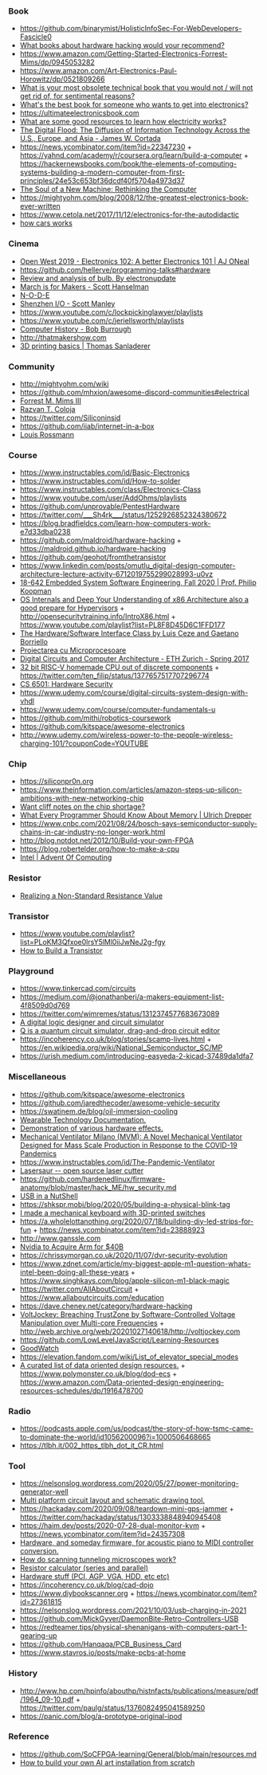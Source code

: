 ### Book

- https://github.com/binarymist/HolisticInfoSec-For-WebDevelopers-Fascicle0
- [What books about hardware hacking would your recommend?](https://twitter.com/gynvael/status/1250749898296709121)
- https://www.amazon.com/Getting-Started-Electronics-Forrest-Mims/dp/0945053282
- https://www.amazon.com/Art-Electronics-Paul-Horowitz/dp/0521809266
- [What is your most obsolete technical book that you would not / will not get rid of, for sentimental reasons?](https://twitter.com/starsandrobots/status/1219504631438397441)
- [What's the best book for someone who wants to get into electronics?](https://twitter.com/jeremyjkun/status/1208842557624471552)
- https://ultimateelectronicsbook.com
- [What are some good resources to learn how electricity works?](https://news.ycombinator.com/item?id=23562181)
- [The Digital Flood: The Diffusion of Information Technology Across the U.S., Europe, and Asia - James W. Cortada](https://www.amazon.com/Digital-Flood-Diffusion-Information-Technology/dp/0199921555)
- https://news.ycombinator.com/item?id=22347230 + https://yahnd.com/academy/r/coursera.org/learn/build-a-computer + https://hackernewsbooks.com/book/the-elements-of-computing-systems-building-a-modern-computer-from-first-principles/24e53c653bf36dcdf40f5704a4973d37
- [The Soul of a New Machine: Rethinking the Computer](https://news.ycombinator.com/item?id=23975445)
- https://mightyohm.com/blog/2008/12/the-greatest-electronics-book-ever-written
- https://www.cetola.net/2017/11/12/electronics-for-the-autodidactic
- [how cars works](https://www.sae.org/publications/books/content/bosch10)

### Cinema

- [Open West 2019 - Electronics 102: A better Electronics 101 | AJ ONeal](https://www.youtube.com/playlist?list=PLZaEVINf2Bq-OILaE76UkP0uGbBznQ1M-)
- https://github.com/hellerve/programming-talks#hardware
- [Review and analysis of bulb. By electronupdate](https://www.youtube.com/playlist?list=PLv9WfM3NgK2xFHrD9BJ4-4CEbRpbe6DFP)
- [March is for Makers - Scott Hanselman](https://www.youtube.com/playlist?list=PL0M0zPgJ3HSdpNzI3uaAu-kqWvH4BttLQ)
- [N-O-D-E](https://www.youtube.com/channel/UCvrLvII5oxSWEMEkszrxXEA/playlists)
- [Shenzhen I/O - Scott Manley](https://www.youtube.com/playlist?list=PLYu7z3I8tdEkFEb_qBMsPpU8R5qCCYPXZ)
- https://www.youtube.com/c/lockpickinglawyer/playlists
- https://www.youtube.com/c/jeriellsworth/playlists
- [Computer History - Bob Burrough](https://www.youtube.com/playlist?list=PLrKeTeeSgtc5y3yXGO1VDXtzLeVcr5kCl)
- http://thatmakershow.com
- [3D printing basics | Thomas Sanladerer](https://www.youtube.com/playlist?list=PLDJMid0lOOYnkcFhz6rfQ6Uj8x7meNJJx)

### Community

- http://mightyohm.com/wiki
- https://github.com/mhxion/awesome-discord-communities#electrical
- [Forrest M. Mims III](https://en.wikipedia.org/wiki/Forrest_Mims)
- [Razvan T. Coloja](https://twitter.com/cypresstwist)
- https://twitter.com/Siliconinsid
- https://github.com/iiab/internet-in-a-box
- [Louis Rossmann](https://www.youtube.com/user/rossmanngroup/playlists)

### Course

- https://www.instructables.com/id/Basic-Electronics
- https://www.instructables.com/id/How-to-solder
- https://www.instructables.com/class/Electronics-Class
- https://www.youtube.com/user/AddOhms/playlists
- https://github.com/unprovable/PentestHardware
- https://twitter.com/___Sh4rk___/status/1252926852324380672
- https://blog.bradfieldcs.com/learn-how-computers-work-e7d33dba0238
- https://github.com/maldroid/hardware-hacking + https://maldroid.github.io/hardware-hacking
- https://github.com/geohot/fromthetransistor
- https://www.linkedin.com/posts/omutlu_digital-design-computer-architecture-lecture-activity-6712019755299028993-u0vz
- [18-642 Embedded System Software Engineering, Fall 2020 | Prof. Philip Koopman](https://course.ece.cmu.edu/~ece642)
- [OS Internals and Deep Your Understanding of x86 Architecture also a good prepare for Hypervisors](https://twitter.com/astrovax_/status/1320526877442846720) + http://opensecuritytraining.info/IntroX86.html + https://www.youtube.com/playlist?list=PL8F8D45D6C1FFD177
- [The Hardware/Software Interface Class by Luis Ceze and Gaetano Borriello](https://www.youtube.com/playlist?list=PL0oekSefhQVJdk0hSRu6sZ2teWM740NtL)
- [Proiectarea cu Microprocesoare](https://ocw.cs.pub.ro/courses/pm)
- [Digital Circuits and Computer Architecture - ETH Zurich - Spring 2017](https://www.youtube.com/playlist?list=PL5Q2soXY2Zi-IXWTT7xoNYpst5-zdZQ6y)
- [32 bit RISC-V homemade CPU out of discrete components](https://hackaday.io/project/178826-pineapple-one) + https://twitter.com/ten_filip/status/1377657517707296774
- [CS 6501: Hardware Security](http://www.cs.virginia.edu/~av6ds/classes/cs6501/fa20)
- https://www.udemy.com/course/digital-circuits-system-design-with-vhdl
- https://www.udemy.com/course/computer-fundamentals-u
- https://github.com/mithi/robotics-coursework
- https://github.com/kitspace/awesome-electronics
- http://www.udemy.com/wireless-power-to-the-people-wireless-charging-101/?couponCode=YOUTUBE

### Chip

- https://siliconpr0n.org
- https://www.theinformation.com/articles/amazon-steps-up-silicon-ambitions-with-new-networking-chip
- [Want cliff notes on the chip shortage?](https://twitter.com/_MG_/status/1388321639524229120)
- [What Every Programmer Should Know About Memory | Ulrich Drepper](https://www.gwern.net/docs/cs/2007-drepper.pdf)
- https://www.cnbc.com/2021/08/24/bosch-says-semiconductor-supply-chains-in-car-industry-no-longer-work.html
- http://blog.notdot.net/2012/10/Build-your-own-FPGA
- https://blog.robertelder.org/how-to-make-a-cpu
- [Intel | Advent Of Computing](https://www.youtube.com/playlist?list=PLoKM3Qfxoe0mQOLtmoufTAv5-pqVU0sVm)

### Resistor

- [Realizing a Non-Standard Resistance Value](https://twitter.com/TheJoeBamberg/status/1362129411928039425)

### Transistor

- https://www.youtube.com/playlist?list=PLoKM3Qfxoe0lrsY5lMl0iiJwNeJ2g-fgy
- [How to Build a Transistor](https://twitter.com/rbhar90/status/1367901014771126277)

### Playground

- https://www.tinkercad.com/circuits
- https://medium.com/@jonathanberi/a-makers-equipment-list-4f8509d0d769
- https://twitter.com/wimremes/status/1312374577683673089
- [A digital logic designer and circuit simulator](https://github.com/hneemann/Digital)
- [Q is a quantum circuit simulator, drag-and-drop circuit editor](https://github.com/stewdio/q.js)
- https://incoherency.co.uk/blog/stories/scamp-lives.html + https://en.wikipedia.org/wiki/National_Semiconductor_SC/MP
- https://urish.medium.com/introducing-easyeda-2-kicad-37489da1dfa7

### Miscellaneous

- https://github.com/kitspace/awesome-electronics
- https://github.com/jaredthecoder/awesome-vehicle-security
- https://swatinem.de/blog/oil-immersion-cooling
- [Wearable Technology Documentation.](https://www.kobakant.at/DIY)
- [Demonstration of various hardware effects.](https://github.com/Kobzol/hardware-effects)
- [Mechanical Ventilator Milano (MVM): A Novel Mechanical Ventilator Designed for Mass Scale Production in Response to the COVID-19 Pandemics](https://arxiv.org/abs/2003.10405)
- https://www.instructables.com/id/The-Pandemic-Ventilator
- [Lasersaur -- open source laser cutter](https://github.com/nortd/lasersaur)
- https://github.com/hardenedlinux/firmware-anatomy/blob/master/hack_ME/hw_security.md
- [USB in a NutShell](https://www.beyondlogic.org/usbnutshell/usb1.shtml)
- https://shkspr.mobi/blog/2020/05/building-a-physical-blink-tag
- [I made a mechanical keyboard with 3D-printed switches](https://news.ycombinator.com/item?id=24081046)
- https://a.wholelottanothing.org/2020/07/18/building-diy-led-strips-for-fun + https://news.ycombinator.com/item?id=23888923
- http://www.ganssle.com
- [Nvidia to Acquire Arm for \$40B](https://news.ycombinator.com/item?id=24464807)
- https://chrissymorgan.co.uk/2020/11/07/dvr-security-evolution
- https://www.zdnet.com/article/my-biggest-apple-m1-question-whats-intel-been-doing-all-these-years + https://www.singhkays.com/blog/apple-silicon-m1-black-magic
- https://twitter.com/AllAboutCircuit + https://www.allaboutcircuits.com/education
- https://dave.cheney.net/category/hardware-hacking
- [VoltJockey: Breaching TrustZone by Software-Controlled Voltage Manipulation over Multi-core Frequencies](https://dl.acm.org/doi/10.1145/3319535.3354201) + http://web.archive.org/web/20201027140618/http://voltjockey.com
- https://github.com/LowLevelJavaScript/Learning-Resources
- [GoodWatch](https://twitter.com/travisgoodspeed/status/940263089982902272)
- https://elevation.fandom.com/wiki/List_of_elevator_special_modes
- [A curated list of data oriented design resources.](https://github.com/dbartolini/data-oriented-design) + https://www.polymonster.co.uk/blog/dod-ecs + https://www.amazon.com/Data-oriented-design-engineering-resources-schedules/dp/1916478700

### Radio

- https://podcasts.apple.com/us/podcast/the-story-of-how-tsmc-came-to-dominate-the-world/id1056200096?i=1000506468665
- https://tlbh.it/002_https_tlbh_dot_it_CR.html

### Tool

- https://nelsonslog.wordpress.com/2020/05/27/power-monitoring-generator-well
- [Multi platform circuit layout and schematic drawing tool.](https://github.com/bancika/diy-layout-creator)
- https://hackaday.com/2020/09/08/teardown-mini-gps-jammer + https://twitter.com/hackaday/status/1303338848940945408
- https://haim.dev/posts/2020-07-28-dual-monitor-kvm + https://news.ycombinator.com/item?id=24357308
- [Hardware, and someday firmware, for acoustic piano to MIDI controller conversion.](https://github.com/jkominek/piano-conversion)
- [How do scanning tunneling microscopes work?](https://futureofmatter.com/stm.html)
- [Resistor calculator (series and parallel)](https://www.qsl.net/in3otd/parallr.html)
- [Hardware stuff (PCI, AGP, VGA, HDD, etc etc)](http://alexfru.narod.ru/elinks.html#hdwstuff)
- https://incoherency.co.uk/blog/cad-dojo
- https://www.diybookscanner.org + https://news.ycombinator.com/item?id=27361815
- https://nelsonslog.wordpress.com/2021/10/03/usb-charging-in-2021
- https://github.com/MickGyver/DaemonBite-Retro-Controllers-USB
- https://redteamer.tips/physical-shenanigans-with-computers-part-1-gearing-up
- https://github.com/Hanqaqa/PCB_Business_Card
- https://www.stavros.io/posts/make-pcbs-at-home

### History

- http://www.hp.com/hpinfo/abouthp/histnfacts/publications/measure/pdf/1964_09-10.pdf + https://twitter.com/paulg/status/1376082495041589250
- https://panic.com/blog/a-prototype-original-ipod

### Reference

- https://github.com/SoCFPGA-learning/General/blob/main/resources.md
- [How to build your own AI art installation from scratch](https://github.com/maxvfischer/DIY-ai-art)